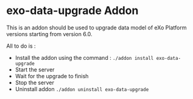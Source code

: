 # exo-data-upgrade Addon

This is an addon should be used to upgrade data model of eXo Platform versions starting from version 6.0.

All to do is :
* Install the addon using the command : `./addon install exo-data-upgrade`
* Start the server
* Wait for the upgrade to finish
* Stop the server
* Uninstall addon `./addon uninstall exo-data-upgrade`
